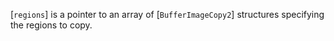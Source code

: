 [`regions`] is a pointer to an array of [`BufferImageCopy2`]
structures specifying the regions to copy.